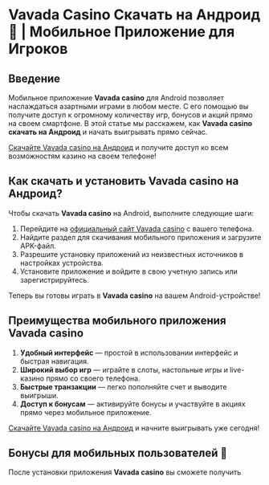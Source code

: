 # Vavada Casino Скачать на Андроид 📱 | Мобильное Приложение для Игроков

## Введение

Мобильное приложение **Vavada casino** для Android позволяет наслаждаться азартными играми в любом месте. С его помощью вы получите доступ к огромному количеству игр, бонусов и акций прямо на своем смартфоне. В этой статье мы расскажем, как **Vavada casino скачать на Андроид** и начать выигрывать прямо сейчас.

[Скачайте Vavada casino на Андроид](https://vavadapartner.pro/?promo=ea5c9275-6854-4505-94fc-95ab18221945-linkb2) и получите доступ ко всем возможностям казино на своем телефоне!

## Как скачать и установить Vavada casino на Андроид?

Чтобы скачать **Vavada casino** на Android, выполните следующие шаги:

1. Перейдите на [официальный сайт Vavada casino](https://vavadapartner.pro/?promo=ea5c9275-6854-4505-94fc-95ab18221945-linkb2) с вашего телефона.
2. Найдите раздел для скачивания мобильного приложения и загрузите APK-файл.
3. Разрешите установку приложений из неизвестных источников в настройках устройства.
4. Установите приложение и войдите в свою учетную запись или зарегистрируйтесь.

Теперь вы готовы играть в **Vavada casino** на вашем Android-устройстве!

## Преимущества мобильного приложения Vavada casino

1. **Удобный интерфейс** — простой в использовании интерфейс и быстрая навигация.
2. **Широкий выбор игр** — играйте в слоты, настольные игры и live-казино прямо со своего телефона.
3. **Быстрые транзакции** — легко пополняйте счет и выводите выигрыши.
4. **Доступ к бонусам** — активируйте бонусы и участвуйте в акциях прямо через мобильное приложение.

[Скачайте Vavada casino на Андроид](https://vavadapartner.pro/?promo=ea5c9275-6854-4505-94fc-95ab18221945-linkb2) и начните выигрывать уже сегодня!

## Бонусы для мобильных пользователей 🎁

После установки приложения **Vavada casino** вы сможете получить
